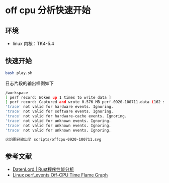 # off cpu 分析快速开始

## 环境
- linux 内核：TK4-5.4

## 快速开始

```bash
bash play.sh
```

日志片段的输出样例如下

```bash
/workspace
[ perf record: Woken up 1 times to write data ]
[ perf record: Captured and wrote 0.576 MB perf-0920-100711.data (162 samples) ]
'trace' not valid for hardware events. Ignoring.
'trace' not valid for software events. Ignoring.
'trace' not valid for hardware-cache events. Ignoring.
'trace' not valid for unknown events. Ignoring.
'trace' not valid for unknown events. Ignoring.
'trace' not valid for unknown events. Ignoring.

火焰图已输出至 scripts/offcpu-0920-100711.svg
```

## 参考文献
- [DatenLord | Rust程序性能分析](https://rustmagazine.github.io/rust_magazine_2021/chapter_11/rust-profiling.html)
- [Linux perf_events Off-CPU Time Flame Graph](https://www.brendangregg.com/blog/2015-02-26/linux-perf-off-cpu-flame-graph.html)
